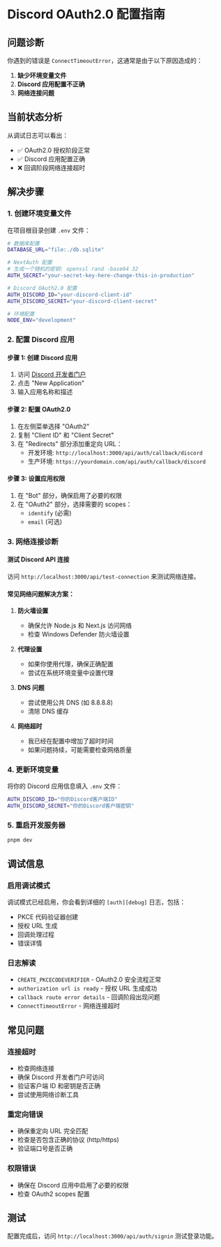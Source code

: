 # Discord OAuth2.0 配置指南

## 问题诊断
你遇到的错误是 `ConnectTimeoutError`，这通常是由于以下原因造成的：

1. **缺少环境变量文件**
2. **Discord 应用配置不正确**
3. **网络连接问题**

## 当前状态分析
从调试日志可以看出：
- ✅ OAuth2.0 授权阶段正常
- ✅ Discord 应用配置正确
- ❌ 回调阶段网络连接超时

## 解决步骤

### 1. 创建环境变量文件
在项目根目录创建 `.env` 文件：

```bash
# 数据库配置
DATABASE_URL="file:./db.sqlite"

# NextAuth 配置
# 生成一个随机的密钥: openssl rand -base64 32
AUTH_SECRET="your-secret-key-here-change-this-in-production"

# Discord OAuth2.0 配置
AUTH_DISCORD_ID="your-discord-client-id"
AUTH_DISCORD_SECRET="your-discord-client-secret"

# 环境配置
NODE_ENV="development"
```

### 2. 配置 Discord 应用

#### 步骤 1: 创建 Discord 应用
1. 访问 [Discord 开发者门户](https://discord.com/developers/applications)
2. 点击 "New Application"
3. 输入应用名称和描述

#### 步骤 2: 配置 OAuth2.0
1. 在左侧菜单选择 "OAuth2"
2. 复制 "Client ID" 和 "Client Secret"
3. 在 "Redirects" 部分添加重定向 URL：
   - 开发环境: `http://localhost:3000/api/auth/callback/discord`
   - 生产环境: `https://yourdomain.com/api/auth/callback/discord`

#### 步骤 3: 设置应用权限
1. 在 "Bot" 部分，确保启用了必要的权限
2. 在 "OAuth2" 部分，选择需要的 scopes：
   - `identify` (必需)
   - `email` (可选)

### 3. 网络连接诊断

#### 测试 Discord API 连接
访问 `http://localhost:3000/api/test-connection` 来测试网络连接。

#### 常见网络问题解决方案：

1. **防火墙设置**
   - 确保允许 Node.js 和 Next.js 访问网络
   - 检查 Windows Defender 防火墙设置

2. **代理设置**
   - 如果你使用代理，确保正确配置
   - 尝试在系统环境变量中设置代理

3. **DNS 问题**
   - 尝试使用公共 DNS (如 8.8.8.8)
   - 清除 DNS 缓存

4. **网络超时**
   - 我已经在配置中增加了超时时间
   - 如果问题持续，可能需要检查网络质量

### 4. 更新环境变量
将你的 Discord 应用信息填入 `.env` 文件：

```bash
AUTH_DISCORD_ID="你的Discord客户端ID"
AUTH_DISCORD_SECRET="你的Discord客户端密钥"
```

### 5. 重启开发服务器
```bash
pnpm dev
```

## 调试信息

### 启用调试模式
调试模式已经启用，你会看到详细的 `[auth][debug]` 日志，包括：
- PKCE 代码验证器创建
- 授权 URL 生成
- 回调处理过程
- 错误详情

### 日志解读
- `CREATE_PKCECODEVERIFIER` - OAuth2.0 安全流程正常
- `authorization url is ready` - 授权 URL 生成成功
- `callback route error details` - 回调阶段出现问题
- `ConnectTimeoutError` - 网络连接超时

## 常见问题

### 连接超时
- 检查网络连接
- 确保 Discord 开发者门户可访问
- 验证客户端 ID 和密钥是否正确
- 尝试使用网络诊断工具

### 重定向错误
- 确保重定向 URL 完全匹配
- 检查是否包含正确的协议 (http/https)
- 验证端口号是否正确

### 权限错误
- 确保在 Discord 应用中启用了必要的权限
- 检查 OAuth2 scopes 配置

## 测试
配置完成后，访问 `http://localhost:3000/api/auth/signin` 测试登录功能。 